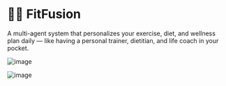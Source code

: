 # 🥗💪 FitFusion
A multi-agent system that personalizes your exercise, diet, and wellness plan daily — like having a personal trainer, dietitian, and life coach in your pocket.


![image](https://github.com/user-attachments/assets/48b8dcfa-3f5f-491f-9ed0-62765a622a3c)

![image](https://github.com/user-attachments/assets/a749a4fa-2a8e-4c47-b50d-bb0c2f48977b)

